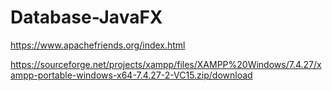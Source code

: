 # Database-JavaFX

https://www.apachefriends.org/index.html

https://sourceforge.net/projects/xampp/files/XAMPP%20Windows/7.4.27/xampp-portable-windows-x64-7.4.27-2-VC15.zip/download

